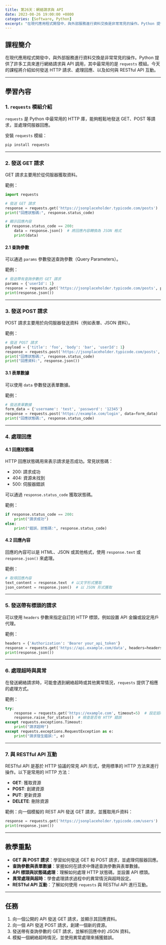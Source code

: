 ```yaml
---
title: 第26天：網絡請求與 API
date: 2023-08-26 19:00:00 +0800
categories: [Software, Python]
excerpt: "在現代應用程式開發中，與外部服務進行資料交換是非常常見的操作。Python 提供了許多工具來進行網絡請求與 API 調用，其中最常用的是 `requests` 模組。今天的課程將介紹如何發送 HTTP 請求、處理回應、以及如何與 RESTful API 互動"
---
```


## 課程簡介
在現代應用程式開發中，與外部服務進行資料交換是非常常見的操作。Python 提供了許多工具來進行網絡請求與 API 調用，其中最常用的是 `requests` 模組。今天的課程將介紹如何發送 HTTP 請求、處理回應、以及如何與 RESTful API 互動。

---

## 學習內容

### 1. `requests` 模組介紹

`requests` 是 Python 中最常用的 HTTP 庫，能夠輕鬆地發送 GET、POST 等請求，並處理伺服器回應。

安裝 `requests` 模組：
```bash
pip install requests
```

---

### 2. 發送 GET 請求

GET 請求主要用於從伺服器獲取資料。

範例：
```python
import requests

# 發送 GET 請求
response = requests.get('https://jsonplaceholder.typicode.com/posts')
print("回應狀態碼:", response.status_code)

# 顯示回應內容
if response.status_code == 200:
    data = response.json()  # 將回應內容轉換為 JSON 格式
    print(data)
```

#### 2.1 查詢參數
可以通過 `params` 參數發送查詢參數（Query Parameters）。

範例：
```python
# 發送帶有查詢參數的 GET 請求
params = {'userId': 1}
response = requests.get('https://jsonplaceholder.typicode.com/posts', params=params)
print(response.json())
```

---

### 3. 發送 POST 請求

POST 請求主要用於向伺服器發送資料（例如表單、JSON 資料）。

範例：
```python
# 發送 POST 請求
payload = {'title': 'foo', 'body': 'bar', 'userId': 1}
response = requests.post('https://jsonplaceholder.typicode.com/posts', json=payload)
print("回應狀態碼:", response.status_code)
print("回應資料:", response.json())
```

#### 3.1 表單數據

可以使用 `data` 參數發送表單數據。

範例：
```python
# 發送表單數據
form_data = {'username': 'test', 'password': '12345'}
response = requests.post('https://example.com/login', data=form_data)
print("回應狀態碼:", response.status_code)
```

---

### 4. 處理回應

#### 4.1 回應狀態碼

HTTP 回應狀態碼用來表示請求是否成功。常見狀態碼：
- 200: 請求成功
- 404: 資源未找到
- 500: 伺服器錯誤

可以通過 `response.status_code` 獲取狀態碼。

範例：
```python
if response.status_code == 200:
    print("請求成功")
else:
    print("錯誤，狀態碼:", response.status_code)
```

#### 4.2 回應內容

回應的內容可以是 HTML、JSON 或其他格式，使用 `response.text` 或 `response.json()` 來處理。

範例：
```python
# 取得回應內容
text_content = response.text  # 以文字形式獲取
json_content = response.json()  # 以 JSON 形式獲取
```

---

### 5. 發送帶有標頭的請求

可以使用 `headers` 參數來指定自訂的 HTTP 標頭，例如設置 API 金鑰或設定用戶代理。

範例：
```python
headers = {'Authorization': 'Bearer your_api_token'}
response = requests.get('https://api.example.com/data', headers=headers)
print(response.json())
```

---

### 6. 處理超時與異常

在發送網絡請求時，可能會遇到網絡超時或其他異常情況，`requests` 提供了相應的處理方式。

範例：
```python
try:
    response = requests.get('https://example.com', timeout=5)  # 設定超時
    response.raise_for_status()  # 檢查是否有 HTTP 錯誤
except requests.exceptions.Timeout:
    print("請求超時")
except requests.exceptions.RequestException as e:
    print("請求發生錯誤:", e)
```

---

### 7. 與 RESTful API 互動

RESTful API 是基於 HTTP 協議的常見 API 形式，使用標準的 HTTP 方法來進行操作。以下是常用的 HTTP 方法：
- **GET**: 獲取資源
- **POST**: 創建資源
- **PUT**: 更新資源
- **DELETE**: 刪除資源

範例：向一個模擬的 REST API 發送 GET 請求，並獲取用戶資料：
```python
response = requests.get('https://jsonplaceholder.typicode.com/users')
print(response.json())
```

---

## 教學重點
- **GET 與 POST 請求**：學習如何發送 GET 和 POST 請求，並處理伺服器回應。
- **查詢參數與表單數據**：掌握如何在請求中傳遞查詢參數與表單數據。
- **API 標頭與狀態碼處理**：理解如何處理 HTTP 狀態碼，並設置 API 標頭。
- **異常處理與超時**：學會處理請求過程中的異常情況與超時設定。
- **RESTful API 互動**：了解如何使用 `requests` 與 RESTful API 進行互動。

---

## 任務
1. 向一個公開的 API 發送 GET 請求，並顯示其回應資料。
2. 向一個 API 發送 POST 請求，創建一個新的資源。
3. 發送帶有查詢參數的 GET 請求，並解析回應中的 JSON 資料。
4. 模擬一個網絡超時情況，並使用異常處理來捕獲錯誤。
